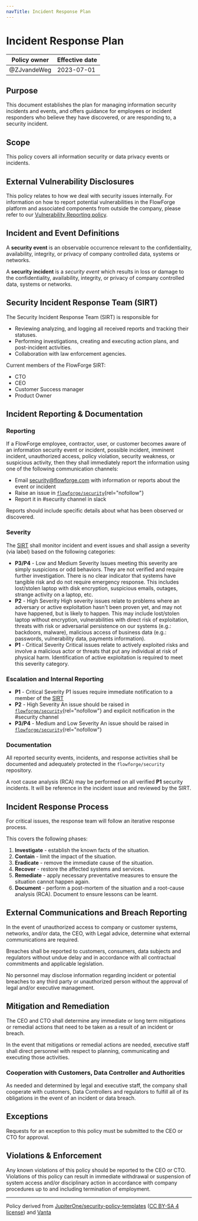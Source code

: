 ```yaml
---
navTitle: Incident Response Plan
---
```


# Incident Response Plan

| Policy owner   | Effective date |
| -------------- | -------------- |
| @ZJvandeWeg    | 2023-07-01     |

## Purpose

This document establishes the plan for managing information security incidents
and events, and offers guidance for employees or incident responders who believe
they have discovered, or are responding to, a security incident.

## Scope 

This policy covers all information security or data privacy events or incidents.

## External Vulnerability Disclosures

This policy relates to how we deal with security issues internally. For information
on how to report potential vulnerabilities in the FlowForge platform and associated
components from outside the company, please refer to our [Vulnerability Reporting policy](../../development/security.md).

## Incident and Event Definitions

A **security event** is an observable occurrence relevant to the confidentiality,
availability, integrity, or privacy of company controlled data, systems or networks.

A **security incident** is a *security event* which results in loss or damage to
the confidentiality, availability, integrity, or privacy of company controlled
data, systems or networks.

## Security Incident Response Team (SIRT)

The Security Incident Response Team (SIRT) is responsible for

 - Reviewing analyzing, and logging all received reports and tracking their statuses.
 - Performing investigations, creating and executing action plans, and post-incident activities.
 - Collaboration with law enforcement agencies.

Current members of the FlowForge SIRT:

 - CTO
 - CEO
 - Customer Success manager
 - Product Owner


## Incident Reporting & Documentation

### Reporting 

If a FlowForge employee, contractor, user, or customer becomes aware of an
information security event or incident, possible incident, imminent incident,
unauthorized access, policy violation, security weakness, or suspicious activity,
then they shall immediately report the information using one of the following
communication channels:

 - Email security@flowforge.com with information or reports about the event or
   incident
 - Raise an issue in [`flowforge/security`](https://github.com/flowforge/security){rel="nofollow"}
 - Report it in #security channel in slack

Reports should include specific details about what has been observed or discovered.

### Severity 

The [SIRT](#security-incident-response-team-sirt) shall monitor incident and event
issues and shall assign a severity (via label) based on the following categories:


 - **P3/P4** - Low and Medium Severity
    Issues meeting this severity are simply suspicions or odd behaviors. They
    are not verified and require further investigation. There is no clear indicator
    that systems have tangible risk and do not require emergency response. This
    includes lost/stolen laptop with disk encryption, suspicious emails, outages,
    strange activity on a laptop, etc.
 - **P2** - High Severity
    High severity issues relate to problems where an adversary or active
    exploitation hasn't been proven yet, and may not have happened, but is likely
    to happen. This may include lost/stolen laptop without encryption, vulnerabilities
    with direct risk of exploitation, threats with risk or adversarial persistence
    on our systems (e.g.: backdoors, malware), malicious access of business
    data (e.g.: passwords, vulnerability data, payments information).
 - **P1** - Critical Severity
    Critical issues relate to actively exploited risks and involve a malicious
    actor or threats that put any individual at risk of physical harm.
    Identification of active exploitation is required to meet this severity category.

### Escalation and Internal Reporting

 - **P1** - Critical Severity
    P1 issues require immediate notification to a member of the [SIRT](#security-incident-response-team-sirt)
 - **P2** - High Severity
    An issue should be raised in [`flowforge/security`](https://github.com/flowforge/security){rel="nofollow"}
    and explicit notification in the #security channel
 - **P3/P4** - Medium and Low Severity
    An issue should be raised in [`flowforge/security`](https://github.com/flowforge/security){rel="nofollow"}

### Documentation

All reported security events, incidents, and response activities shall be documented
and adequately protected in the `flowforge/security` repository.

A root cause analysis (RCA) may be performed on all verified **P1** security incidents.
It will be reference in the incident issue and reviewed by the SIRT.

## Incident Response Process

For critical issues, the response team will follow an iterative response process.

This covers the following phases:

1. **Investigate** - establish the known facts of the situation.
2. **Contain** - limit the impact of the situation.
3. **Eradicate** - remove the immediate cause of the situation.
4. **Recover** - restore the affected systems and services.
5. **Remediate** - apply necessary preventative measures to ensure the situation cannot happen again.
6. **Document** - perform a post-mortem of the situation and a root-cause analysis (RCA). Document to ensure lessons can be learnt.


## External Communications and Breach Reporting

In the event of unauthorized access to company or customer systems, networks,
and/or data, the CEO, with Legal advice, determine what external communications
are required.

Breaches shall be reported to customers, consumers, data subjects and regulators
without undue delay and in accordance with all contractual commitments and
applicable legislation.

No personnel may disclose information regarding incident or potential breaches
to any third party or unauthorized person without the approval of legal and/or
executive management.

## Mitigation and Remediation

The CEO and CTO shall determine any immediate or long term mitigations or
remedial actions that need to be taken as a result of an incident or breach.

In the event that mitigations or remedial actions are needed, executive staff
shall direct personnel with respect to planning, communicating and executing
those activities.

### Cooperation with Customers, Data Controller and Authorities

As needed and determined by legal and executive staff, the company shall
cooperate with customers, Data Controllers and regulators to fulfill all of its
obligations in the event of an incident or data breach.


## Exceptions

Requests for an exception to this policy must be submitted to the CEO or CTO for
approval.

## Violations & Enforcement

Any known violations of this policy should be reported to the CEO or CTO.
Violations of this policy can result in immediate withdrawal or suspension of
system access and/or disciplinary action in accordance with company procedures
up to and including termination of employment.

--- 
Policy derived from [JupiterOne/security-policy-templates](https://github.com/JupiterOne/security-policy-templates) ([CC BY-SA 4 license](https://creativecommons.org/licenses/by-sa/4.0/)) and [Vanta](https://vanta.com)
